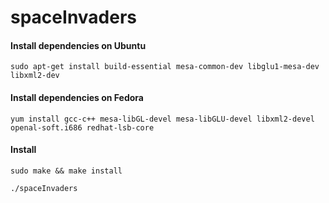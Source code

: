 # spaceInvaders

#### Install dependencies on Ubuntu

`sudo apt-get install build-essential mesa-common-dev libglu1-mesa-dev libxml2-dev`

#### Install dependencies on Fedora

`yum install gcc-c++ mesa-libGL-devel mesa-libGLU-devel libxml2-devel openal-soft.i686 redhat-lsb-core`

#### Install

`sudo make && make install`

`./spaceInvaders`




